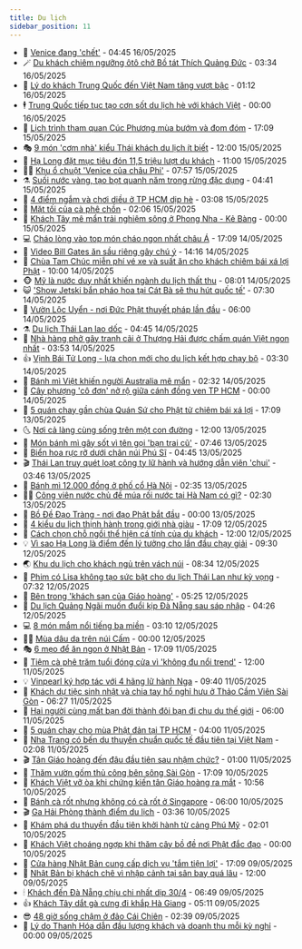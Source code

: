 ```yaml
---
title: Du lịch
sidebar_position: 11
---
```


<!-- vnexpress-du-lich:START -->
- 💂 [Venice đang &#39;chết&#39;](https://vnexpress.net/venice-dang-chet-4886684.html) - 04:45 16/05/2025
- 🪄 [Du khách chiêm ngưỡng ôtô chở Bồ tát Thích Quảng Đức](https://vnexpress.net/du-khach-chiem-nguong-oto-cho-bo-tat-thich-quang-duc-4884882.html) - 03:34 16/05/2025
- 🦅 [Lý do khách Trung Quốc đến Việt Nam tăng vượt bậc](https://vnexpress.net/ly-do-khach-trung-quoc-den-viet-nam-tang-vuot-bac-4886343.html) - 01:12 16/05/2025
- 🕴 [Trung Quốc tiếp tục tạo cơn sốt du lịch hè với khách Việt](https://vnexpress.net/trung-quoc-tiep-tuc-tao-con-sot-du-lich-he-voi-khach-viet-4886274.html) - 00:00 16/05/2025
- 👀 [Lịch trình tham quan Cúc Phương mùa bướm và đom đóm](https://vnexpress.net/lich-trinh-tham-quan-cuc-phuong-mua-buom-va-dom-dom-4885673.html) - 17:09 15/05/2025
- 🎭 [9 món &#39;cơm nhà&#39; kiểu Thái khách du lịch ít biết](https://vnexpress.net/9-mon-com-nha-kieu-thai-khach-du-lich-it-biet-4884593.html) - 12:00 15/05/2025
- 🦒 [Hạ Long đặt mục tiêu đón 11,5 triệu lượt du khách](https://vnexpress.net/ha-long-dat-muc-tieu-don-11-5-trieu-luot-du-khach-4886354.html) - 11:00 15/05/2025
- 👨‍🏫 [Khu ổ chuột &#39;Venice của châu Phi&#39;](https://vnexpress.net/khu-o-chuot-venice-cua-chau-phi-4883886.html) - 07:57 15/05/2025
- ⚗️ [Suối nước vàng, tạo bọt quanh năm trong rừng đặc dụng](https://vnexpress.net/suoi-nuoc-vang-tao-bot-quanh-nam-trong-rung-dac-dung-4886061.html) - 04:41 15/05/2025
- 🥸 [4 điểm ngắm và chơi diều ở TP HCM dịp hè](https://vnexpress.net/4-diem-ngam-va-choi-dieu-o-tp-hcm-dip-he-4886028.html) - 03:08 15/05/2025
- 🤠 [Mặt tối của cà phê chồn](https://vnexpress.net/mat-toi-cua-ca-phe-chon-4885923.html) - 02:06 15/05/2025
- 🚀 [Khách Tây mê mẩn trải nghiệm sông ở Phong Nha - Kẻ Bàng](https://vnexpress.net/khach-tay-me-man-trai-nghiem-song-o-phong-nha-ke-bang-4885890.html) - 00:00 15/05/2025
- 💻 [Cháo lòng vào top món cháo ngon nhất châu Á](https://vnexpress.net/chao-long-vao-top-mon-chao-ngon-nhat-chau-a-4885911.html) - 17:09 14/05/2025
- 💼 [Video Bill Gates ăn sầu riêng gây chú ý](https://vnexpress.net/video-bill-gates-an-sau-rieng-gay-chu-y-4886063.html) - 14:16 14/05/2025
- 🤡 [Chùa Tam Chúc miễn phí vé xe và suất ăn cho khách chiêm bái xá lợi Phật](https://vnexpress.net/chua-tam-chuc-mien-phi-ve-xe-va-suat-an-cho-khach-chiem-bai-xa-loi-phat-4886008.html) - 10:00 14/05/2025
- 🐵 [Mỹ là nước duy nhất khiến ngành du lịch thất thu](https://vnexpress.net/my-la-nuoc-duy-nhat-khien-nganh-du-lich-that-thu-4885664.html) - 08:01 14/05/2025
- 😺 [&#39;Show Jetski bắn pháo hoa tại Cát Bà sẽ thu hút quốc tế&#39;](https://vnexpress.net/show-jetski-ban-phao-hoa-tai-cat-ba-se-thu-hut-quoc-te-4885880.html) - 07:30 14/05/2025
- 🌈 [Vườn Lộc Uyển - nơi Đức Phật thuyết pháp lần đầu](https://vnexpress.net/vuon-loc-uyen-noi-duc-phat-thuyet-phap-lan-dau-4885425.html) - 06:00 14/05/2025
- ⚗️ [Du lịch Thái Lan lao dốc](https://vnexpress.net/du-lich-thai-lan-lao-doc-4885665.html) - 04:45 14/05/2025
- 👀 [Nhà hàng phở gây tranh cãi ở Thượng Hải được chấm quán Việt ngon nhất](https://vnexpress.net/nha-hang-pho-gay-tranh-cai-o-thuong-hai-duoc-cham-quan-viet-ngon-nhat-4885571.html) - 03:53 14/05/2025
- 👍 [Vịnh Bái Tử Long - lựa chọn mới cho du lịch kết hợp chạy bộ](https://vnexpress.net/vinh-bai-tu-long-lua-chon-moi-cho-du-lich-ket-hop-chay-bo-4885488.html) - 03:30 14/05/2025
- 💄 [Bánh mì Việt khiến người Australia mê mẩn](https://vnexpress.net/banh-mi-viet-khien-nguoi-australia-me-man-4885500.html) - 02:32 14/05/2025
- 🥷 [Cây phượng &#39;cô đơn&#39; nở rộ giữa cánh đồng ven TP HCM](https://vnexpress.net/cay-phuong-co-don-no-ro-giua-canh-dong-ven-tp-hcm-4884839.html) - 00:00 14/05/2025
- 📝 [5 quán chay gần chùa Quán Sứ cho Phật tử chiêm bái xá lợi](https://vnexpress.net/5-quan-chay-gan-chua-quan-su-cho-phat-tu-chiem-bai-xa-loi-4885152.html) - 17:09 13/05/2025
- 🌜 [Nơi cả làng cùng sống trên một con đường](https://vnexpress.net/noi-ca-lang-cung-song-tren-mot-con-duong-4885391.html) - 12:00 13/05/2025
- 📝 [Món bánh mì gây sốt vì tên gọi &#39;bạn trai cũ&#39;](https://vnexpress.net/mon-banh-mi-gay-sot-vi-ten-goi-ban-trai-cu-4885356.html) - 07:46 13/05/2025
- 🧰 [Biển hoa rực rỡ dưới chân núi Phú Sĩ](https://vnexpress.net/bien-hoa-ruc-ro-duoi-chan-nui-phu-si-4885259.html) - 04:45 13/05/2025
- 🎬 [Thái Lan truy quét loạt công ty lữ hành và hướng dẫn viên &#39;chui&#39;](https://vnexpress.net/thai-lan-truy-quet-loat-cong-ty-lu-hanh-va-huong-dan-vien-chui-4885217.html) - 03:46 13/05/2025
- 🧐 [Bánh mì 12.000 đồng ở phố cổ Hà Nội](https://vnexpress.net/banh-mi-12-000-dong-o-pho-co-ha-noi-4883293.html) - 02:35 13/05/2025
- 👨‍🏫 [Công viên nước chủ đề múa rối nước tại Hà Nam có gì?](https://vnexpress.net/cong-vien-nuoc-chu-de-mua-roi-nuoc-tai-ha-nam-co-gi-4884831.html) - 02:30 13/05/2025
- 🦣 [Bồ Đề Đạo Tràng - nơi đạo Phật bắt đầu](https://vnexpress.net/bo-de-dao-trang-noi-dao-phat-bat-dau-4884796.html) - 00:00 13/05/2025
- 🌋 [4 kiểu du lịch thịnh hành trong giới nhà giàu](https://vnexpress.net/4-kieu-du-lich-thinh-hanh-trong-gioi-nha-giau-4884684.html) - 17:09 12/05/2025
- 🦄 [Cách chọn chỗ ngồi thể hiện cá tính của du khách](https://vnexpress.net/cach-chon-cho-ngoi-the-hien-ca-tinh-cua-du-khach-4884579.html) - 12:00 12/05/2025
- 💡 [Vì sao Hạ Long là điểm đến lý tưởng cho lần đầu chạy giải](https://vnexpress.net/vi-sao-ha-long-la-diem-den-ly-tuong-cho-lan-dau-chay-giai-4884799.html) - 09:30 12/05/2025
- 🌏 [Khu du lịch cho khách ngủ trên vách núi](https://vnexpress.net/khu-du-lich-cho-khach-ngu-tren-vach-nui-4884734.html) - 08:34 12/05/2025
- 💂 [Phim có Lisa không tạo sức bật cho du lịch Thái Lan như kỳ vọng](https://vnexpress.net/phim-co-lisa-khong-tao-suc-bat-cho-du-lich-thai-lan-nhu-ky-vong-4884645.html) - 07:32 12/05/2025
- 🤩 [Bên trong &#39;khách sạn của Giáo hoàng&#39;](https://vnexpress.net/ben-trong-khach-san-cua-giao-hoang-4884616.html) - 05:25 12/05/2025
- 💪 [Du lịch Quảng Ngãi muốn đuổi kịp Đà Nẵng sau sáp nhập](https://vnexpress.net/du-lich-quang-ngai-muon-duoi-kip-da-nang-sau-sap-nhap-4884603.html) - 04:26 12/05/2025
- 💻 [8 món mắm nổi tiếng ba miền](https://vnexpress.net/8-mon-mam-noi-tieng-ba-mien-4884519.html) - 03:10 12/05/2025
- 🧑‍💻 [Mùa dâu da trên núi Cấm](https://vnexpress.net/mua-dau-da-tren-nui-cam-4882774.html) - 00:00 12/05/2025
- 🎭 [6 mẹo để ăn ngon ở Nhật Bản](https://vnexpress.net/6-meo-de-an-ngon-o-nhat-ban-4884000.html) - 17:09 11/05/2025
- 🧐 [Tiệm cà phê trăm tuổi đóng cửa vì &#39;không đu nổi trend&#39;](https://vnexpress.net/tiem-ca-phe-tram-tuoi-dong-cua-vi-khong-du-noi-trend-4884378.html) - 12:00 11/05/2025
- 💡 [Vinpearl ký hợp tác với 4 hãng lữ hành Nga](https://vnexpress.net/vinpearl-ky-hop-tac-voi-4-hang-lu-hanh-nga-4884420.html) - 09:40 11/05/2025
- 🌊 [Khách dự tiệc sinh nhật và chia tay hổ nghỉ hưu ở Thảo Cầm Viên Sài Gòn](https://vnexpress.net/khach-du-tiec-sinh-nhat-va-chia-tay-ho-nghi-huu-o-thao-cam-vien-sai-gon-4884371.html) - 06:27 11/05/2025
- 🎃 [Hai người cùng mất bạn đời thành đôi bạn đi chu du thế giới](https://vnexpress.net/hai-nguoi-cung-mat-ban-doi-thanh-doi-ban-di-chu-du-the-gioi-4884139.html) - 06:00 11/05/2025
- 🧠 [5 quán chay cho mùa Phật đản tại TP HCM](https://vnexpress.net/5-quan-chay-cho-mua-phat-dan-tai-tp-hcm-4883606.html) - 04:00 11/05/2025
- 💄 [Nha Trang có bến du thuyền chuẩn quốc tế đầu tiên tại Việt Nam](https://vnexpress.net/nha-trang-co-ben-du-thuyen-chuan-quoc-te-dau-tien-tai-viet-nam-4884241.html) - 02:08 11/05/2025
- 🎬 [Tân Giáo hoàng đến đâu đầu tiên sau nhậm chức?](https://vnexpress.net/tan-giao-hoang-den-dau-dau-tien-sau-nham-chuc-4884070.html) - 01:00 11/05/2025
- 🐻 [Thăm vườn gốm thủ công bên sông Sài Gòn](https://vnexpress.net/tham-vuon-gom-thu-cong-ben-song-sai-gon-4883356.html) - 17:09 10/05/2025
- 🌝 [Khách Việt vỡ òa khi chứng kiến tân Giáo hoàng ra mắt](https://vnexpress.net/khach-viet-vo-oa-khi-chung-kien-tan-giao-hoang-ra-mat-4884119.html) - 10:56 10/05/2025
- 🤩 [Bánh cà rốt nhưng không có cà rốt ở Singapore](https://vnexpress.net/banh-ca-rot-nhung-khong-co-ca-rot-o-singapore-4883708.html) - 06:00 10/05/2025
- 🎬 [Ga Hải Phòng thành điểm du lịch](https://vnexpress.net/ga-hai-phong-thanh-diem-du-lich-4884043.html) - 03:36 10/05/2025
- 🦩 [Khám phá du thuyền đầu tiên khởi hành từ cảng Phú Mỹ](https://vnexpress.net/kham-pha-du-thuyen-dau-tien-khoi-hanh-tu-cang-phu-my-4883398.html) - 02:01 10/05/2025
- 🦍 [Khách Việt choáng ngợp khi thăm cây bồ đề nơi Phật đắc đạo](https://vnexpress.net/khach-viet-choang-ngop-khi-tham-cay-bo-de-noi-phat-dac-dao-4883322.html) - 00:00 10/05/2025
- 👀 [Cửa hàng Nhật Bản cung cấp dịch vụ &#39;tắm tiện lợi&#39;](https://vnexpress.net/cua-hang-nhat-ban-cung-cap-dich-vu-tam-tien-loi-4883846.html) - 17:09 09/05/2025
- 🧰 [Nhật Bản bị khách chê vì nhập cảnh tại sân bay quá lâu](https://vnexpress.net/nhat-ban-bi-khach-che-vi-nhap-canh-tai-san-bay-qua-lau-4883742.html) - 12:00 09/05/2025
- 🕯 [Khách đến Đà Nẵng chịu chi nhất dịp 30/4](https://vnexpress.net/khach-den-da-nang-chiu-chi-nhat-dip-30-4-4883569.html) - 06:49 09/05/2025
- 👍 [Khách Tây dắt gà cưng đi khắp Hà Giang](https://vnexpress.net/khach-tay-dat-ga-cung-di-khap-ha-giang-4883581.html) - 05:11 09/05/2025
- 😎 [48 giờ sống chậm ở đảo Cái Chiên](https://vnexpress.net/48-gio-song-cham-o-dao-cai-chien-4882815.html) - 02:39 09/05/2025
- 🐘 [Lý do Thanh Hóa dẫn đầu lượng khách và doanh thu mỗi kỳ nghỉ](https://vnexpress.net/ly-do-thanh-hoa-dan-dau-luong-khach-va-doanh-thu-moi-ky-nghi-4883125.html) - 00:00 09/05/2025<!-- vnexpress-du-lich:END -->
